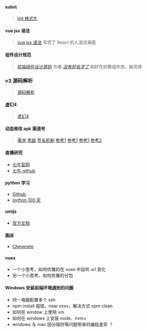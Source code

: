 #### eslint

> [lint 格式化](https://blog.csdn.net/qq_42496307/article/details/103788015)

#### vue jsx 语法

> [vue jsx 语法](https://zhuanlan.zhihu.com/p/157164874)
> 写惯了 React 的人泪流满面

#### 组件设计规范

> [前端组件设计原则](https://juejin.im/post/6844903767108747278) 作者:[_没有好名字了_](https://juejin.im/user/3386151544041326)
> 刚好在折腾组件库，脑壳疼

### v3 源码解析

> [源码解析](https://vue3js.cn/start/)

#### 虚幻4

> [虚幻4](https://www.unrealengine.com/zh-CN/onlinelearning-courses)

#### 动态修改 apk 渠道号

> [需求](https://bytedance.feishu.cn/docs/doccnWHO1ZOWn3YrZVblvoEw4th)
> [思路](https://www.cnblogs.com/lanxingren/p/10656647.html)
> [签名机制](https://developer.android.com/about/versions/nougat/android-7.0#apk_signature_v2)
> [参考1](https://linxinfa.blog.csdn.net/article/details/103349960?utm_medium=distribute.pc_relevant.none-task-blog-BlogCommendFromBaidu-2.control&depth_1-utm_source=distribute.pc_relevant.none-task-blog-BlogCommendFromBaidu-2.control)
> [参考1](https://www.jianshu.com/p/7a91c20c4b0d)
> [参考1](https://ljsalm089.github.io/2018/04/02/Android-APK%E6%B8%A0%E9%81%93%E4%BF%A1%E6%81%AF%E5%86%99%E5%85%A5%E5%AE%9E%E7%8E%B0/)
> [参考2](https://github.com/Meituan-Dianping/walle/tree/master/walle-cli)

#### 直播研究

- [七牛官网](https://developer.qiniu.com/sdk#official-sdk)
- [七牛 github](https://github.com/pili-engineering)

#### python 学习

- [Github](https://github.com/python)
- [python 100 天](https://github.com/jackfrued/Python-100-Days)

#### umijs

- [官方文档](https://umijs.org/zh-CN/docs/getting-started)

#### 图床

- [Chevereto](https://zhuanlan.zhihu.com/p/107600699)

#### vuex

- 一个小思考，如何优雅的在 vuex 中监听 url 变化
- 另一个小思考，如何优雅的分包

#### Windows 安装前端环境遇到的问题

- 同一电脑配置多个 ssh
- npm install 报错，near xxxx，解决方式 npm clean
- 如何在 window 上使用 vm
- 如何在 windows 上安装 node、nvm+
- windows 与 mac 因分隔符等问题带来的编程差异 ？